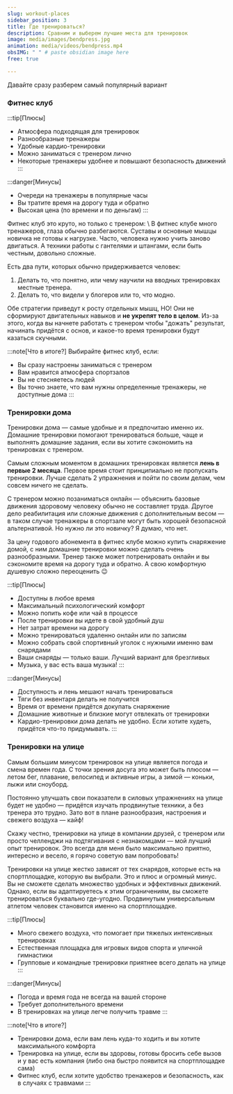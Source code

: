 ```yaml
---
slug: workout-places
sidebar_position: 3
title: Где тренироваться?
description: Сравним и выберем лучшие места для тренировок
image: media/images/bendpress.jpg
animation: media/videos/bendpress.mp4
obsIMG: " " # paste obsidian image here
free: true

---
```


Давайте сразу разберем самый популярный вариант

### Фитнес клуб

:::tip[Плюсы]
- Атмосфера подходящая для тренировок
- Разнообразные тренажеры
- Удобные кардио-тренировки
- Можно заниматься с тренером лично
- Некоторые тренажеры удобнее и повышают безопасность движений
:::

:::danger[Минусы]
- Очереди на тренажеры в популярные часы
- Вы тратите время на дорогу туда и обратно
- Высокая цена (по времени и по деньгам)
:::

Фитнес клуб это круто, но только с тренером: \ 
В фитнес клубе много тренажеров, глаза обычно разбегаются. Суставы и основные мышцы новичка не готовы к нагрузке. Часто, человека нужно учить заново двигаться. А техники работы с гантелями и штангами, если быть честным, довольно сложные.

Есть два пути, которых обычно придерживается человек:
1. Делать то, что понятно, или чему научили на вводных тренировках местные тренера.
2. Делать то, что видели у блогеров или то, что модно.

Обе стратегии приведут к росту отдельных мышц, НО! Они не сформируют двигательных навыков и **не укрепят тело в целом**. Из-за этого, когда вы начнете работать с тренером чтобы "дожать" результат, начинать придётся с основ, и какое-то время тренировки будут казаться скучными.

:::note[Что в итоге?]
Выбирайте фитнес клуб, если: 
- Вы сразу настроены заниматься с тренером
- Вам нравится атмосфера спортзалов
- Вы не стесняетесь людей
- Вы точно знаете, что вам нужны определенные тренажеры, не доступные дома
:::

### Тренировки дома

Тренировки дома — самые удобные и я предпочитаю именно их. Домашние тренировки помогают тренироваться больше, чаще и выполнять домашние задания, если вы хотите сэкономить на тренировках с тренером.

Самым сложным моментом в домашних тренировках является **лень в первые 2 месяца**. Первое время стоит принципиально не пропускать тренировки. Лучше сделать 2 упражнения и пойти по своим делам, чем совсем ничего не сделать.

С тренером можно позаниматься онлайн — объяснить базовые движения здоровому человеку обычно не составляет труда. Другое дело реабилитация или сложные движения с дополнительным весом — в таком случае тренажеры в спортзале могут быть хорошей безопасной альтернативой. Но нужно ли это новичку? Я думаю, что нет.

За цену годового абонемента в фитнес клубе можно купить снаряжение домой, с ним домашние тренировки можно сделать очень разнообразными. Тренер также может потренировать онлайн и вы сэкономите время на дорогу туда и обратно. А свою комфортную душевую сложно переоценить 😉

:::tip[Плюсы]
- Доступны в любое время
- Максимальный психологический комфорт
- Можно попить кофе или чай в процессе
- После тренировки вы идете в свой удобный душ
- Нет затрат времени на дорогу
- Можно тренироваться удаленно онлайн или по записям
- Можно собрать свой спортивный уголок с нужными именно вам снарядами
- Ваши снаряды — только ваши. Лучший вариант для брезгливых
- Музыка, у вас есть ваша музыка!
:::

:::danger[Минусы]
- Доступность и лень мешают начать тренироваться
- Тяги без инвентаря делать не получится
- Время от времени придётся докупать снаряжение
- Домашние животные и близкие могут отвлекать от тренировки
- Кардио-тренировки дома делать не удобно. Если хотите худеть, придётся что-то придумывать.
:::

### Тренировки на улице

Самым большим минусом тренировок на улице является погода и смена времен года. С точки зрения досуга это может быть плюсом — летом бег, плавание, велосипед и активные игры, а зимой — коньки, лыжи или сноуборд. 

Постоянно улучшать свои показатели в силовых упражнениях на улице будет не удобно — придётся изучать продвинутые техники, а без тренера это трудно. Зато вот в плане разнообразия, настроения и свежего воздуха — кайф! 

Скажу честно, тренировки на улице в компании друзей, с тренером или просто челленджи на подтягивания с незнакомцами — мой лучший опыт тренировок. Это всегда для меня было максимально приятно, интересно и весело, я горячо советую вам попробовать!

Тренировки на улице жестко зависят от тех снарядов, которые есть на спортплощадке, которую вы выбрали. Это и плюс и огромный минус. Вы не сможете сделать множество удобных и эффективных движений. Однако, если вы адаптируетесь к этим ограничениям, вы сможете тренироваться буквально где-угодно. Продвинутым универсальным атлетом человек становится именно на спортплощадке.

:::tip[Плюсы]
- Много свежего воздуха, что помогает при тяжелых интенсивных тренировках
- Естественная площадка для игровых видов спорта и уличной гимнастики
- Групповые и командные тренировки приятнее всего делать на улице
:::

:::danger[Минусы]
- Погода и время года не всегда на вашей стороне
- Требует дополнительного времени
- В тренировках на улице легче получить травме
:::



:::note[Что в итоге?] 
- Тренировки дома, если вам лень куда-то ходить и вы хотите максимального комфорта
- Тренировка на улице, если вы здоровы, готовы бросить себе вызов и у вас есть компания (либо она быстро появится на спортплощадке сама)
- Фитнес клуб, если хотите удобство тренажеров и безопасность, как в случаях с травмами
:::
